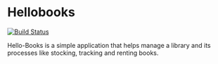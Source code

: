 # Hellobooks
[![Build Status](https://travis-ci.org/devdbrandy/hellobooks.svg?branch=develop)](https://travis-ci.org/devdbrandy/hellobooks)

Hello-Books is a simple application that helps manage a library and its processes like stocking, tracking and renting books.
